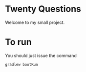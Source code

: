 # Twenty Questions

Welcome to my small project.

# To run

You should just issue the command
~~~
gradlew bootRun
~~~